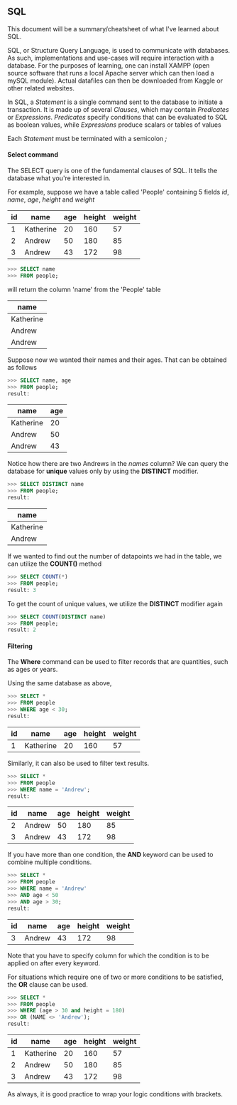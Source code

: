 ## SQL

This document will be a summary/cheatsheet of what I've learned about SQL.

SQL, or Structure Query Language, is used to communicate with databases. As such, implementations and use-cases will require interaction with a database. For the purposes of learning, one can install XAMPP (open source software that runs a local Apache server which can then load a mySQL module). Actual datafiles can then be downloaded from Kaggle or other related websites.

In SQL, a *Statement* is a single command sent to the database to initiate a transaction. It is made up of several *Clauses*, which may contain *Predicates* or *Expressions*. *Predicates* specify conditions that can be evaluated to SQL as boolean values, while *Expressions* produce scalars or tables of values  

Each *Statement* must be terminated with a semicolon *;* 

#### Select command

The SELECT query is one of the fundamental clauses of SQL. It tells the database what you're interested in.

For example, suppose we have a table called 'People' containing 5 fields *id*, *name*, *age*, *height* and *weight*

| id   | name      | age  | height | weight |
| ---- | --------- | ---- | ------ | ------ |
| 1    | Katherine | 20   | 160    | 57     |
| 2    | Andrew    | 50   | 180    | 85     |
| 3    | Andrew    | 43   | 172    | 98     |



```sql
>>> SELECT name 
>>> FROM people;
```

will return the column 'name' from the 'People' table

| name      |
| --------- |
| Katherine |
| Andrew    |
| Andrew    |

Suppose now we wanted their names and their ages. That can be obtained as follows

```sql
>>> SELECT name, age
>>> FROM people;
result:
```

| name      | age  |
| --------- | ---- |
| Katherine | 20   |
| Andrew    | 50   |
| Andrew    | 43   |

Notice how there are two Andrews in the *names* column? We can query the database for **unique** values only by using the **DISTINCT** modifier.

```sql
>>> SELECT DISTINCT name
>>> FROM people;
result:
```

| name      |
| --------- |
| Katherine |
| Andrew    |

If we wanted to find out the number of datapoints we had in the table, we can utilize the **COUNT()** method

```sql
>>> SELECT COUNT(*)
>>> FROM people;
result: 3
```

To get the count of unique values, we utilize the **DISTINCT** modifier again

```sql
>>> SELECT COUNT(DISTINCT name)
>>> FROM people;
result: 2
```

#### Filtering

The **Where** command can be used to filter records that are quantities, such as ages or years. 

Using the same database as above, 

```sql
>>> SELECT *
>>> FROM people
>>> WHERE age < 30;
result:
```

| id   | name      | age  | height | weight |
| ---- | --------- | ---- | ------ | ------ |
| 1    | Katherine | 20   | 160    | 57     |

Similarly, it can also be used to filter text results.

```sql
>>> SELECT *
>>> FROM people
>>> WHERE name = 'Andrew';
result:
```

| id   | name      | age  | height | weight |
| ---- | --------- | ---- | ------ | ------ |
| 2    | Andrew    | 50   | 180    | 85     |
| 3    | Andrew    | 43   | 172    | 98     |

If you have more than one condition, the **AND** keyword can be used to combine multiple conditions.

```sql
>>> SELECT *
>>> FROM people
>>> WHERE name = 'Andrew'
>>> AND age < 50
>>> AND age > 30;
result:
```


| id   | name      | age  | height | weight |
| ---- | --------- | ---- | ------ | ------ |
| 3    | Andrew    | 43   | 172    | 98     |

Note that you have to specify column for which the condition is to be applied on after every keyword.

For situations which require one of two or more conditions to be satisfied, the **OR** clause can be used.

```sql
>>> SELECT * 
>>> FROM people
>>> WHERE (age > 30 and height = 180)
>>> OR (NAME <> 'Andrew');
result:
```

| id   | name      | age  | height | weight |
| ---- | --------- | ---- | ------ | ------ |
| 1    | Katherine | 20   | 160    | 57     |
| 2    | Andrew    | 50   | 180    | 85     |
| 3    | Andrew    | 43   | 172    | 98     |

As always, it is good practice to wrap your logic conditions with brackets.